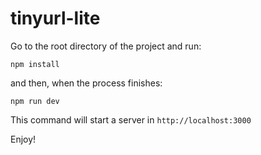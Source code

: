# tinyurl-lite


Go to the root directory of the project and run:

```npm install```

and then, when the process finishes:

```npm run dev```

This command will start a server in ```http://localhost:3000```

Enjoy!

